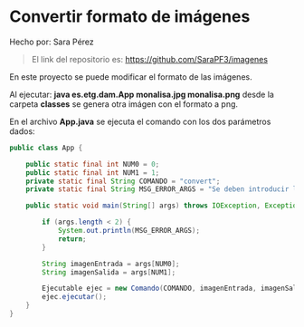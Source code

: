 # Convertir formato de imágenes

Hecho por: Sara Pérez

> El link del repositorio es: <https://github.com/SaraPF3/imagenes>

En este proyecto se puede modificar el formato de las imágenes.

Al ejecutar: **java es.etg.dam.App monalisa.jpg monalisa.png** desde la carpeta **classes** se genera otra imágen con el formato a png.

En el archivo **App.java** se ejecuta el comando con los dos parámetros dados:

```java
public class App {

    public static final int NUM0 = 0;
    public static final int NUM1 = 1;
    private static final String COMANDO = "convert";
    private static final String MSG_ERROR_ARGS = "Se deben introducir los valores correctamente";

    public static void main(String[] args) throws IOException, Exception {

        if (args.length < 2) {
            System.out.println(MSG_ERROR_ARGS);
            return;
        }

        String imagenEntrada = args[NUM0];
        String imagenSalida = args[NUM1];

        Ejecutable ejec = new Comando(COMANDO, imagenEntrada, imagenSalida);
        ejec.ejecutar();
    }
}
```
